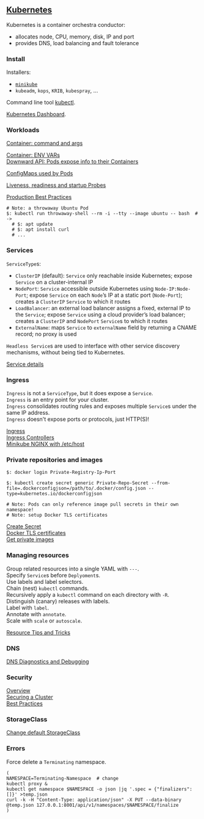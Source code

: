 ## [Kubernetes](https://kubernetes.io/)

Kubernetes is a container orchestra conductor:
* allocates node, CPU, memory, disk, IP and port
* provides DNS, load balancing and fault tolerance

### Install

Installers:
* [`minikube`](Minikube)
* `kubeadm`, `kops`, `KRIB`, `kubespray`, ...  

Command line tool [kubectl](kubectl).  

[Kubernetes Dashboard](Dashboard).  

### Workloads

[Container: command and args](Docs/Tasks/InjectDataIntoApps/CommandArgumentContainer)  

[Container: ENV VARs](Docs/Tasks/InjectDataIntoApps/EnvironmentVariablesContainer)  
[Downward API: Pods expose info to their Containers](Docs/Tasks/InjectDataIntoApps/PodInfoThroughEnvVar)  

[ConfigMaps used by Pods](Docs/Tasks/ConfigurePodsContainers/ConfigurePodToUseConfigMap)

[Liveness, readiness and startup Probes](Docs/Tasks/ConfigurePodsContainers/LiveReadyStartProbes)

[Production Best Practices](Other/ProductionBestPractices)

```
# Note: a throwaway Ubuntu Pod
$: kubectl run throwaway-shell --rm -i --tty --image ubuntu -- bash  # ->
  # $: apt update
  # $: apt install curl
  # ...
```

### Services

`ServiceType`s:
* `ClusterIP` (default): `Service` only reachable inside Kubernetes; expose `Service` on a cluster-internal IP
* `NodePort`: `Service` accessible outside Kubernetes using `Node-IP:Node-Port`; expose `Service` on each `Node`’s IP at a static port (`Node-Port`); creates a `ClusterIP` `Service` to which it routes
* `LoadBalancer`: an external load balancer assigns a fixed, external IP to the `Service`; expose `Service` using a cloud provider’s load balancer; creates a `ClusterIP` and `NodePort` `Service`s to which it routes
* `ExternalName`: maps `Service` to `externalName` field by returning a CNAME record; no proxy is used

`Headless Service`s are used to interface with other service discovery mechanisms, without being tied to Kubernetes.  

[Service details](Docs/Concepts/ServicesLoadBalancingNetworking/Service)

### Ingress

`Ingress` is not a `ServiceType`, but it does expose a `Service`.  
`Ingress` is an entry point for your cluster.  
`Ingress` consolidates routing rules and exposes multiple `Service`s under the same IP address.  
`Ingress` doesn't expose ports or protocols, just HTTP(S)!  

[Ingress](Docs/Concepts/ServicesLoadBalancingNetworking/Ingress)  
[Ingress Controllers](Docs/Concepts/ServicesLoadBalancingNetworking/IngressController)  
[Minikube NGINX with /etc/host](Docs/Tasks/AccessAppsInCluster/SetupIngressOnMinikube)  

### Private repositories and images

```
$: docker login Private-Registry-Ip-Port

$: kubectl create secret generic Private-Repo-Secret --from-file=.dockerconfigjson=/path/to/.docker/config.json --type=kubernetes.io/dockerconfigjson

# Note: Pods can only reference image pull secrets in their own namespace!
# Note: setup Docker TLS certificates
```

[Create Secret](Docs/Tasks/ConfigurePodsContainers/PullImageFromPrivateRegistry)  
[Docker TLS certificates](../Docker)  
[Get private images](Research/DeploymentPodPrivate)

### Managing resources

Group related resources into a single YAML with `---`.  
Specify `Service`s before `Deplyoment`s.  
Use labels and label selectors.  
Chain (nest) `kubectl` commands.  
Recursively apply a `kubectl` command on each directory with `-R`.  
Distinguish (canary) releases with labels.  
Label with `label`.  
Annotate with `annotate`.  
Scale with `scale` or `autoscale`.  

[Resource Tips and Tricks](Docs/Concepts/ClusterAdministration/ManagingResources)

### DNS

[DNS Diagnostics and Debugging](Docs/Tasks/AdministerCluster/DebuggingDNSResolution)  

### Security

[Overview](Docs/Concepts/Security/Overview)  
[Securing a Cluster](Docs/Tasks/AdministerCluster/SecuringCluster)  
[Best Practices](Other/KubernetesSecurityBestPractices)  

### StorageClass

[Change default StorageClass](Docs/Tasks/AdministerCluster/ChangeDefaultStorageClass)  

### Errors

Force delete a `Terminating` namespace.  
```
(
NAMESPACE=Terminating-Namespace  # change
kubectl proxy &
kubectl get namespace $NAMESPACE -o json |jq '.spec = {"finalizers":[]}' >temp.json
curl -k -H "Content-Type: application/json" -X PUT --data-binary @temp.json 127.0.0.1:8001/api/v1/namespaces/$NAMESPACE/finalize
)
```
